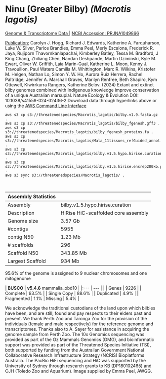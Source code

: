# **Ninu (Greater Bilby)** *(Macrotis lagotis)* 

[Genome & Transcriptome Data ](https://threatenedspecies.s3.ap-southeast-2.amazonaws.com/index.html) | [NCBI Accession: 	PRJNA1049866](https://www.ncbi.nlm.nih.gov/bioproject/1049866)

[Publication:](https://www.nature.com/articles/s41559-024-02436-2)  Carolyn J. Hogg, Richard J. Edwards, Katherine A. Farquharson, Luke W. Silver, Parice Brandies, Emma Peel, Merly Escalona, Frederick R. Jaya, Rujiporn Thavornkanlapachai, Kimberley Batley, Tessa M. Bradford, J King Chang, Zhiliang Chen, Nandan Deshpande, Martin Dziminski, Kyle M. Ewart, Oliver W. Griffith, Laia Marin-Gual, Katherine L. Moon, Kenny J. Travouillon, Paul Waters Camilla M. Whittington, Marc R. Wilkins, Kristofer M. Helgen, Nathan Lo, Simon Y. W. Ho, Aurora Ruiz Herrera, Rachel Paltridge, Jennifer A. Marshall Graves, Marilyn Renfree, Beth Shapiro, Kym Ottewell, Kiwirrkurra Rangers, Katherine Belov. (2024) Extant and extinct bilby genomes combined with Indigenous knowledge improve conservation of a unique Australian marsupial. Nature Ecology & Evolution DOI: 10.1038/s41559-024-02436-2
Download data through hyperlinks above or using the [AWS Command Line Interface](https://docs.aws.amazon.com/cli/latest/userguide/cli-chap-install.html)
  
```
aws s3 cp s3://threatenedspecies/Macrotis_lagotis/bilby.v1.9.fasta.gz .
aws s3 cp s3://threatenedspecies/Macrotis_lagotis/bilby_fgenesh.gff3 .
aws s3 cp s3://threatenedspecies/Macrotis_lagotis/bilby_fgenesh_proteins.fa .
aws s3 cp s3://threatenedspecies/Macrotis_lagotis/Mala_11tissues_refGuided_annot.fasta .
aws s3 cp s3://threatenedspecies/Macrotis_lagotis/bilby.v1.5.hypo.hirise.curation.fasta.gz .
aws s3 cp s3://threatenedspecies/Macrotis_lagotis/bilby.v1.5.hirise.ensrep200kb.gff .
aws s3 sync s3://threatenedspecies/Macrotis_lagotis/ .
```

<br>

| Assembly Statistics |  |
|:--- | --- |
| Assembly    | bilby.v1.5.hypo.hirise.curation | bilby.v1.9.fasta |
| Description |  HiRise HiC-scaffolded core assembly | Final Bilby v1.9 genome assembly |
| Genome size | 3.57 Gb | 3.66 Gb |
| #contigs | 5955 | 5028 |
| contig N50 | 1.23 Mb | 1.23 Mb|
| # scaffolds | 296 | 609 |
| Scaffold N50 | 343.85 Mb | 343.85 Mb |
| Largest Scaffold | 934 Mb | 934 Mb|

95.6% of the genome is assigned to 9 nuclear chromosomes and one mitogenome
<br>

| **BUSCO** | **v5.4.6** mammalia_obd10 |
|:--- | --- | |
| Genes    | 9226 |
| Complete    | 93.5% |
| Single Copy |  88.6% |
| Duplicated | 4.9% |
| Fragmented | 1.1% 
| Missing | 5.4%  | 

We acknowledge the traditional custodians of the land upon which bilbies have been, and are still, found and pay respects to their elders past and present. 
We thank Perth Zoo and Taronga Zoo for the provision of the individuals (female and male respectively) for the reference genome and transcriptomes. Thanks also to A. Sayer for assistance in acquiring the genome sample from Perth Zoo.
The 10x Genomics sequencing was provided as part of the Oz Mammals Genomics (OMG), and bioinformatic support was provided as part of the Threatened Species Initiative (TSI), both supported by funding from the Australian Government National Collaborative Research Infrastructure Strategy (NCRIS) Bioplatforms Australia. The PacBio HiFi sequencing and HiC was supported by the University of Sydney through research grants to KB (DP180102465) and CJH (Toledo Zoo and Aquarium).
Image supplied by Emma Peel, AWGG.
